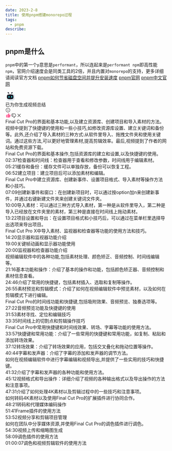 ```yaml
---
date: 2023-2-8
title: 使用pnpm搭建monorepo过程
tags:
  - pnpm
describe:  
---
```


## pnpm是什么

`pnpm`中的第一个`p`意思是`performant`，所以连起来是`performant npm`即高性能`npm`，官网介绍速度会是同类工具的2倍，并且内置对`monorepo`的支持，更多详细请阅读官方文档
[pnpm如何节省磁盘空间并提升安装速度](https://www.pnpm.cn/motivation)
[pnpm官网](https://pnpm.io/)
[pnpm中文官网](https://www.pnpm.cn/)

<div data-v-4165b2bb="" class="ai-summary-popup"><div data-v-4165b2bb="" class="ai-summary-popup-header"><div data-v-4165b2bb="" class="ai-summary-popup-header-left"><svg width="30" height="30" viewBox="0 0 30 30" fill="none" xmlns="http://www.w3.org/2000/svg" class="ai-summary-popup-icon" data-v-4165b2bb=""><g clip-path="url(#clip0_8728_3421)"><path fill-rule="evenodd" clip-rule="evenodd" d="M7.53976 2.34771C8.17618 1.81736 9.12202 1.90335 9.65237 2.53976L12.1524 5.53976C12.6827 6.17618 12.5967 7.12202 11.9603 7.65237C11.3239 8.18272 10.3781 8.09673 9.84771 7.46031L7.34771 4.46031C6.81736 3.8239 6.90335 2.87805 7.53976 2.34771Z" fill="url(#paint0_linear_8728_3421)"></path><path fill-rule="evenodd" clip-rule="evenodd" d="M21.9602 2.34771C21.3238 1.81736 20.378 1.90335 19.8476 2.53976L17.3476 5.53976C16.8173 6.17618 16.9033 7.12202 17.5397 7.65237C18.1761 8.18272 19.1219 8.09673 19.6523 7.46031L22.1523 4.46031C22.6826 3.8239 22.5967 2.87805 21.9602 2.34771Z" fill="url(#paint1_linear_8728_3421)"></path><g opacity="0.2" filter="url(#filter0_d_8728_3421)"><path d="M27 18.2533C27 25.0206 21.6274 27 15 27C8.37258 27 3 25.0206 3 18.2533C3 11.486 3.92308 6 15 6C26.5385 6 27 11.486 27 18.2533Z" fill="#D9D9D9" data-darkreader-inline-fill="" style="--darkreader-inline-fill: #d0ccc6;"></path></g><g filter="url(#filter1_ii_8728_3421)"><path d="M28 18.9489C28 26.656 22.1797 28 15 28C7.8203 28 2 26.656 2 18.9489C2 10 3 6 15 6C27.5 6 28 10 28 18.9489Z" fill="url(#paint2_linear_8728_3421)"></path></g><path d="M4.78613 14.2091C4.78613 11.9263 6.44484 9.96205 8.71139 9.6903C13.2069 9.1513 16.7678 9.13141 21.3132 9.68091C23.5697 9.95371 25.2147 11.9138 25.2147 14.1868V19.192C25.2147 21.3328 23.7551 23.2258 21.6452 23.5884C16.903 24.4032 13.1705 24.2461 8.55936 23.5137C6.36235 23.1647 4.78613 21.2323 4.78613 19.0078V14.2091Z" fill="#191924" data-darkreader-inline-fill="" style="--darkreader-inline-fill: #d5d1cc;"></path><path d="M19.6426 15.3125L19.6426 18.0982" stroke="#2CFFFF" stroke-width="2.4" stroke-linecap="round" data-darkreader-inline-stroke="" style="--darkreader-inline-stroke: #38ffff;"></path><path d="M10.3574 14.8516L12.2146 16.7087L10.3574 18.5658" stroke="#2CFFFF" stroke-width="1.8" stroke-linecap="round" stroke-linejoin="round" data-darkreader-inline-stroke="" style="--darkreader-inline-stroke: #38ffff;"></path></g><defs><filter id="filter0_d_8728_3421" x="1" y="4" width="30" height="27" filterUnits="userSpaceOnUse" color-interpolation-filters="sRGB"><feFlood flood-opacity="0" result="BackgroundImageFix"></feFlood><feColorMatrix in="SourceAlpha" type="matrix" values="0 0 0 0 0 0 0 0 0 0 0 0 0 0 0 0 0 0 127 0" result="hardAlpha"></feColorMatrix><feOffset dx="1" dy="1"></feOffset><feGaussianBlur stdDeviation="1.5"></feGaussianBlur><feComposite in2="hardAlpha" operator="out"></feComposite><feColorMatrix type="matrix" values="0 0 0 0 0.039545 0 0 0 0 0.0845023 0 0 0 0 0.200107 0 0 0 0.85 0"></feColorMatrix><feBlend mode="normal" in2="BackgroundImageFix" result="effect1_dropShadow_8728_3421"></feBlend><feBlend mode="normal" in="SourceGraphic" in2="effect1_dropShadow_8728_3421" result="shape"></feBlend></filter><filter id="filter1_ii_8728_3421" x="0" y="4.14286" width="30.7857" height="26.6429" filterUnits="userSpaceOnUse" color-interpolation-filters="sRGB"><feFlood flood-opacity="0" result="BackgroundImageFix"></feFlood><feBlend mode="normal" in="SourceGraphic" in2="BackgroundImageFix" result="shape"></feBlend><feColorMatrix in="SourceAlpha" type="matrix" values="0 0 0 0 0 0 0 0 0 0 0 0 0 0 0 0 0 0 127 0" result="hardAlpha"></feColorMatrix><feOffset dx="2.78571" dy="3.71429"></feOffset><feGaussianBlur stdDeviation="1.39286"></feGaussianBlur><feComposite in2="hardAlpha" operator="arithmetic" k2="-1" k3="1"></feComposite><feColorMatrix type="matrix" values="0 0 0 0 1 0 0 0 0 1 0 0 0 0 1 0 0 0 0.25 0"></feColorMatrix><feBlend mode="normal" in2="shape" result="effect1_innerShadow_8728_3421"></feBlend><feColorMatrix in="SourceAlpha" type="matrix" values="0 0 0 0 0 0 0 0 0 0 0 0 0 0 0 0 0 0 127 0" result="hardAlpha"></feColorMatrix><feOffset dx="-2" dy="-1.85714"></feOffset><feGaussianBlur stdDeviation="1.85714"></feGaussianBlur><feComposite in2="hardAlpha" operator="arithmetic" k2="-1" k3="1"></feComposite><feColorMatrix type="matrix" values="0 0 0 0 0 0 0 0 0 0.15445 0 0 0 0 0.454264 0 0 0 0.11 0"></feColorMatrix><feBlend mode="normal" in2="effect1_innerShadow_8728_3421" result="effect2_innerShadow_8728_3421"></feBlend></filter><linearGradient id="paint0_linear_8728_3421" x1="6.80424" y1="2.84927" x2="9.01897" y2="8.29727" gradientUnits="userSpaceOnUse"><stop stop-color="#393946" data-darkreader-inline-stopcolor="" style="--darkreader-inline-stopcolor: #303436;"></stop><stop offset="0.401159" stop-color="#23232E" data-darkreader-inline-stopcolor="" style="--darkreader-inline-stopcolor: #1c1c25;"></stop><stop offset="1" stop-color="#191924" data-darkreader-inline-stopcolor="" style="--darkreader-inline-stopcolor: #14141d;"></stop></linearGradient><linearGradient id="paint1_linear_8728_3421" x1="22.6958" y1="2.84927" x2="20.481" y2="8.29727" gradientUnits="userSpaceOnUse"><stop stop-color="#393946" data-darkreader-inline-stopcolor="" style="--darkreader-inline-stopcolor: #303436;"></stop><stop offset="0.401159" stop-color="#23232E" data-darkreader-inline-stopcolor="" style="--darkreader-inline-stopcolor: #1c1c25;"></stop><stop offset="1" stop-color="#191924" data-darkreader-inline-stopcolor="" style="--darkreader-inline-stopcolor: #14141d;"></stop></linearGradient><linearGradient id="paint2_linear_8728_3421" x1="7.67091" y1="10.8068" x2="19.9309" y2="29.088" gradientUnits="userSpaceOnUse"><stop stop-color="#F4FCFF" data-darkreader-inline-stopcolor="" style="--darkreader-inline-stopcolor: #002a3a;"></stop><stop offset="1" stop-color="#EAF5F9" data-darkreader-inline-stopcolor="" style="--darkreader-inline-stopcolor: #0f2a34;"></stop></linearGradient><clipPath id="clip0_8728_3421"><rect width="30" height="30" fill="white" data-darkreader-inline-fill="" style="--darkreader-inline-fill: #e8e6e3;"></rect></clipPath></defs></svg><div data-v-4165b2bb="" class="ai-summary-popup-tips"><span data-v-4165b2bb="" class="ai-summary-popup-tips-text">已为你生成视频总结</span><!----><div data-v-4165b2bb="" class="ai-summary-popup-tips-main ai-summary-popup-header-clickable-area"><span class="ai-summary-van-popover-reference" data-v-4165b2bb=""> <svg width="16" height="16" viewBox="0 0 16 16" fill="none" xmlns="http://www.w3.org/2000/svg" class="tips-icon van-popover__reference" aria-describedby="van-popover-7575" tabindex="0"><path d="M7.42397 6.64668C7.89373 6.49919 8.49943 6.8213 8.49943 7.4616V10.0986L8.5301 10.0931C8.71117 10.0593 8.9699 10.1621 9.0572 10.424C9.1445 10.686 9.00293 10.9691 8.74097 11.0564L8.5788 11.1018C8.03223 11.2636 7.49943 10.8647 7.49943 10.2999V7.65113L7.46887 7.6567C7.2904 7.69753 7.02913 7.58777 6.9418 7.32583C6.85451 7.0639 6.99603 6.78077 7.258 6.69343L7.42397 6.64668Z" fill="currentColor" data-darkreader-inline-fill="" style="--darkreader-inline-fill: currentColor;"></path><path d="M8.00065 4.5C8.36885 4.5 8.66732 4.79848 8.66732 5.16667C8.66732 5.53486 8.36885 5.83333 8.00065 5.83333C7.63245 5.83333 7.33398 5.53486 7.33398 5.16667C7.33398 4.79848 7.63245 4.5 8.00065 4.5Z" fill="currentColor" data-darkreader-inline-fill="" style="--darkreader-inline-fill: currentColor;"></path><path d="M8.00065 2.3335C4.87104 2.3335 2.33398 4.87055 2.33398 8.00016C2.33398 11.1298 4.87104 13.6668 8.00065 13.6668C11.1303 13.6668 13.6673 11.1298 13.6673 8.00016C13.6673 4.87055 11.1303 2.3335 8.00065 2.3335ZM1.33398 8.00016C1.33398 4.31826 4.31875 1.3335 8.00065 1.3335C11.6826 1.3335 14.6673 4.31826 14.6673 8.00016C14.6673 11.6821 11.6826 14.6668 8.00065 14.6668C4.31875 14.6668 1.33398 11.6821 1.33398 8.00016Z" fill="currentColor" data-darkreader-inline-fill="" style="--darkreader-inline-fill: currentColor;"></path></svg></span></div></div></div><div data-v-4165b2bb="" class="ai-summary-popup-header-right"><span data-v-4165b2bb="" class="ai-summary-popup-like ai-summary-popup-header-clickable-area"><svg width="17" height="16" viewBox="0 0 17 16" fill="none" xmlns="http://www.w3.org/2000/svg" data-v-4165b2bb=""><path d="M14.5435 5.16665H11.5095C11.6558 4.85181 11.8195 4.44071 11.8786 4.04445C11.921 3.76041 11.925 3.41249 11.8909 3.08133C11.8576 2.7582 11.7826 2.39691 11.6329 2.11321C11.316 1.51243 10.8799 1.09052 10.3551 0.988159C9.79689 0.879286 9.31629 1.1633 9.02869 1.59852C8.78815 1.96251 8.69432 2.26618 8.60879 2.54313L8.60609 2.55191C8.52385 2.81797 8.44296 3.07934 8.23499 3.44769C7.89285 4.05371 7.61371 4.36802 7.23855 4.69694C7.04405 4.86747 6.84138 4.97475 6.66439 5.03686V14.1499C7.18867 14.1611 7.74989 14.1683 8.33105 14.1683C9.89379 14.1683 11.2127 14.1173 12.0824 14.0714C12.9359 14.0264 13.7518 13.5962 14.1975 12.8145C14.6188 12.0757 15.1584 10.9572 15.4836 9.61977C15.7881 8.36723 15.9151 7.3488 15.9667 6.65649C16.0302 5.80437 15.3379 5.16665 14.5435 5.16665ZM5.66439 14.1227V5.16665H4.53259C3.50391 5.16665 2.58953 5.90056 2.47247 6.9655C2.39803 7.6428 2.33105 8.5235 2.33105 9.5016C2.33105 10.5593 2.40939 11.5407 2.49056 12.2745C2.60256 13.2871 3.43716 14.0266 4.43273 14.0736C4.78724 14.0903 5.20313 14.1076 5.66439 14.1227Z" fill="#FF6699" data-darkreader-inline-fill="" style="--darkreader-inline-fill: #ff6196;"></path></svg></span><span data-v-4165b2bb="" class="ai-summary-popup-dislike ai-summary-popup-header-clickable-area"><svg width="17" height="16" viewBox="0 0 17 16" fill="none" xmlns="http://www.w3.org/2000/svg" data-v-4165b2bb=""><path d="M6.16151 10.3327L4.6665 10.3327C3.79165 10.3327 3.04245 9.71337 2.95201 8.84321C2.88514 8.19978 2.82812 7.38965 2.82812 6.49772C2.82812 5.52377 2.89611 4.61371 2.97067 3.90848C3.05879 3.07508 3.74559 2.45739 4.58276 2.41921C5.5302 2.37599 6.86674 2.33105 8.3282 2.33105C9.8364 2.33105 11.1159 2.37891 11.9788 2.42335C12.7327 2.46216 13.4274 2.83961 13.7973 3.49761C14.1973 4.20933 14.6933 5.2573 14.995 6.49772C15.2697 7.62759 15.3958 8.55944 15.4526 9.22156C15.5059 9.84241 15.0048 10.3327 14.3816 10.3327L11.06 10.3327C11.06 10.3327 11.4376 11.253 11.5522 12.0211C11.6371 12.59 11.6302 13.1334 11.3543 13.6564C10.7907 14.7249 9.84023 14.5898 9.44299 14.1251C8.97186 13.574 9.05888 13.1765 8.58881 12.3439C8.21837 11.6878 7.88264 11.3045 7.46609 10.9393C6.97903 10.5123 6.53651 10.3327 6.16151 10.3327ZM6.16151 10.3327L6.16151 2.41023" stroke="currentColor" stroke-width="1.00001" stroke-linejoin="round" data-darkreader-inline-stroke="" style="--darkreader-inline-stroke: currentColor;"></path></svg></span><span data-v-4165b2bb="" class="ai-summary-popup-ops-split-line"></span><span data-v-4165b2bb="" class="ai-summary-popup-close ai-summary-popup-header-clickable-area"><svg width="17" height="17" viewBox="0 0 17 17" fill="none" xmlns="http://www.w3.org/2000/svg" data-v-4165b2bb=""><path d="M4.0859 3.7579C4.28116 3.56263 4.59775 3.56263 4.79302 3.7579L8.79985 7.76476L12.8078 3.7568C13.003 3.56153 13.3197 3.56153 13.5149 3.7568C13.7102 3.95206 13.7102 4.26865 13.5149 4.46391L9.50696 8.47186L13.5141 12.4789C13.7093 12.6742 13.7093 12.9908 13.5141 13.1861C13.3188 13.3813 13.0022 13.3813 12.8069 13.1861L8.79985 9.17897L4.79388 13.185C4.59861 13.3802 4.28203 13.3802 4.08676 13.185C3.8915 12.9897 3.8915 12.6731 4.08676 12.4779L8.09275 8.47186L4.0859 4.46501C3.89064 4.26975 3.89064 3.95316 4.0859 3.7579Z" fill="currentColor" data-darkreader-inline-fill="" style="--darkreader-inline-fill: currentColor;"></path></svg></span></div><div data-v-4165b2bb="" id="ai-summary-popup-draggable-area" class="ai-summary-popup-header-draggable-area drag-el"></div></div><div data-v-4165b2bb="" class="ai-summary-popup-body" style=""><div data-v-4165b2bb="" class="ai-summary-popup-body-abstracts"> Final Cut Pro的界面和基本功能,以及建立资源库、创建项目和导入素材的方法。视频中提到了快捷键的使用和一些小技巧,如修改资源库设置、建立关键词和备份等。此外,还介绍了导入素材的三种方式:从软件里导入、拖拽文件夹和使用关键词。通过这些方法,可以更好地管理素材,提高剪辑效率。最后,视频提到了作者的网站和免费资源下载。 </div><div data-v-4165b2bb="" class="ai-summary-popup-body-outline"><div data-v-4165b2bb="" class="section"><div data-v-4165b2bb="" class="section-title">Final Cut Pro的界面和基本操作,包括资源库的建立和设置,以及快捷键的使用。</div><div data-v-4165b2bb="" class="bullet"><span data-v-4165b2bb="" class="timestamp"><span data-v-4165b2bb="" class="timestamp-inner">02:37</span></span><span data-v-4165b2bb="" class="content">检查器和时间线：检查器用于查看和修改参数，时间线用于编辑素材。</span></div><div data-v-4165b2bb="" class="bullet"><span data-v-4165b2bb="" class="timestamp"><span data-v-4165b2bb="" class="timestamp-inner">05:21</span></span><span data-v-4165b2bb="" class="content">缓存和备份：缓存文件可以单独存放，备份可以恢复工程。</span></div><div data-v-4165b2bb="" class="bullet"><span data-v-4165b2bb="" class="timestamp"><span data-v-4165b2bb="" class="timestamp-inner">06:52</span></span><span data-v-4165b2bb="" class="content">建立项目：建立项目后可以添加素材和编辑。</span></div></div><div data-v-4165b2bb="" class="section"><div data-v-4165b2bb="" class="section-title">Final Cut Pro中建立资源库、创建新事件、设置项目格式、导入素材等操作方法和小技巧。</div><div data-v-4165b2bb="" class="bullet"><span data-v-4165b2bb="" class="timestamp"><span data-v-4165b2bb="" class="timestamp-inner">07:09</span></span><span data-v-4165b2bb="" class="content">创建新事件和窗口：在创建新项目时，可以通过按option加n来创建新事件，并通过右键新建文件夹来创建关键词文件夹。</span></div><div data-v-4165b2bb="" class="bullet"><span data-v-4165b2bb="" class="timestamp"><span data-v-4165b2bb="" class="timestamp-inner">10:00</span></span><span data-v-4165b2bb="" class="content">导入素材：可以通过三种方式导入素材，第一种是从软件里导入，第二种是导入已经放在文件夹里的素材，第三种是直接在时间线上拖动素材。</span></div><div data-v-4165b2bb="" class="bullet"><span data-v-4165b2bb="" class="timestamp"><span data-v-4165b2bb="" class="timestamp-inner">13:22</span></span><span data-v-4165b2bb="" class="content">项目设置和导出：在设置项目格式和小技巧后，可以通过在菜单栏里选择导出选项来导出项目。</span></div></div><div data-v-4165b2bb="" class="section"><div data-v-4165b2bb="" class="section-title">Final Cut Pro X中导入素材、监视器和检查器等功能的使用方法和技巧。</div><div data-v-4165b2bb="" class="bullet"><span data-v-4165b2bb="" class="timestamp"><span data-v-4165b2bb="" class="timestamp-inner">14:20</span></span><span data-v-4165b2bb="" class="content">显示器和监视器功能介绍</span></div><div data-v-4165b2bb="" class="bullet"><span data-v-4165b2bb="" class="timestamp"><span data-v-4165b2bb="" class="timestamp-inner">19:00</span></span><span data-v-4165b2bb="" class="content">关键帧动画和显示器功能使用</span></div><div data-v-4165b2bb="" class="bullet"><span data-v-4165b2bb="" class="timestamp"><span data-v-4165b2bb="" class="timestamp-inner">20:00</span></span><span data-v-4165b2bb="" class="content">监视器和检查器功能介绍</span></div></div><div data-v-4165b2bb="" class="section"><div data-v-4165b2bb="" class="section-title">视频编辑软件中的各种功能,包括素材处理、颜色矫正、音频控制、时间线编辑等。</div><div data-v-4165b2bb="" class="bullet"><span data-v-4165b2bb="" class="timestamp"><span data-v-4165b2bb="" class="timestamp-inner">21:16</span></span><span data-v-4165b2bb="" class="content">基本功能和操作：介绍了基本的操作和功能，包括颜色矫正器、音频控制和素材信息查看。</span></div><div data-v-4165b2bb="" class="bullet"><span data-v-4165b2bb="" class="timestamp"><span data-v-4165b2bb="" class="timestamp-inner">24:46</span></span><span data-v-4165b2bb="" class="content">介绍了常用的快捷键，包括素材插入、选取和复制等操作。</span></div><div data-v-4165b2bb="" class="bullet"><span data-v-4165b2bb="" class="timestamp"><span data-v-4165b2bb="" class="timestamp-inner">26:55</span></span><span data-v-4165b2bb="" class="content">素材预览和剪辑模式：介绍了如何在视频编辑软件中预览素材，以及如何在剪辑模式下进行编辑。</span></div></div><div data-v-4165b2bb="" class="section"><div data-v-4165b2bb="" class="section-title">Final Cut Pro的时间线功能和快捷键,包括吸附效果、音频预览、独奏选项等。</div><div data-v-4165b2bb="" class="bullet"><span data-v-4165b2bb="" class="timestamp"><span data-v-4165b2bb="" class="timestamp-inner">27:22</span></span><span data-v-4165b2bb="" class="content">音频预览功能及快捷键的使用</span></div><div data-v-4165b2bb="" class="bullet"><span data-v-4165b2bb="" class="timestamp"><span data-v-4165b2bb="" class="timestamp-inner">31:53</span></span><span data-v-4165b2bb="" class="content">素材寻找、定位和编辑技巧</span></div><div data-v-4165b2bb="" class="bullet"><span data-v-4165b2bb="" class="timestamp"><span data-v-4165b2bb="" class="timestamp-inner">33:35</span></span><span data-v-4165b2bb="" class="content">时间线上的切割点和剪辑操作技巧</span></div></div><div data-v-4165b2bb="" class="section"><div data-v-4165b2bb="" class="section-title">Final Cut Pro中常用快捷键和时间线效果、转场、字幕等功能的使用方法。</div><div data-v-4165b2bb="" class="bullet"><span data-v-4165b2bb="" class="timestamp"><span data-v-4165b2bb="" class="timestamp-inner">33:57</span></span><span data-v-4165b2bb="" class="content">快捷键和常用功能：介绍了一些常用的快捷键和常用功能，如复制、粘贴和添加转场效果。</span></div><div data-v-4165b2bb="" class="bullet"><span data-v-4165b2bb="" class="timestamp"><span data-v-4165b2bb="" class="timestamp-inner">37:12</span></span><span data-v-4165b2bb="" class="content">转场效果：介绍了转场效果的应用，包括交叉叠化和拖动位置等操作。</span></div><div data-v-4165b2bb="" class="bullet"><span data-v-4165b2bb="" class="timestamp"><span data-v-4165b2bb="" class="timestamp-inner">40:44</span></span><span data-v-4165b2bb="" class="content">字幕和发声器：介绍了字幕的添加和发声器的调节方法。</span></div></div><div data-v-4165b2bb="" class="section"><div data-v-4165b2bb="" class="section-title">如何在视频编辑软件中进行字幕编辑和视频导出,并提供了一些实用的技巧和快捷键。</div><div data-v-4165b2bb="" class="bullet"><span data-v-4165b2bb="" class="timestamp"><span data-v-4165b2bb="" class="timestamp-inner">41:32</span></span><span data-v-4165b2bb="" class="content">介绍了字幕和发声器的各种功能和使用方法。</span></div><div data-v-4165b2bb="" class="bullet"><span data-v-4165b2bb="" class="timestamp"><span data-v-4165b2bb="" class="timestamp-inner">45:12</span></span><span data-v-4165b2bb="" class="content">视频格式和导出操作：详细介绍了视频的各种输出格式以及导出操作的方法和注意事项。</span></div><div data-v-4165b2bb="" class="bullet"><span data-v-4165b2bb="" class="timestamp"><span data-v-4165b2bb="" class="timestamp-inner">47:31</span></span><span data-v-4165b2bb="" class="content">介绍了如何处理4K素材以及剪辑过程中的一些技巧和注意事项。</span></div></div><div data-v-4165b2bb="" class="section"><div data-v-4165b2bb="" class="section-title">如何转码4K素材以及使用Final Cut Pro的扩展插件进行协同合作。</div><div data-v-4165b2bb="" class="bullet"><span data-v-4165b2bb="" class="timestamp"><span data-v-4165b2bb="" class="timestamp-inner">48:21</span></span><span data-v-4165b2bb="" class="content">转码和代理媒体编码操作</span></div><div data-v-4165b2bb="" class="bullet"><span data-v-4165b2bb="" class="timestamp"><span data-v-4165b2bb="" class="timestamp-inner">51:41</span></span><span data-v-4165b2bb="" class="content">Frame插件的使用方法</span></div><div data-v-4165b2bb="" class="bullet"><span data-v-4165b2bb="" class="timestamp"><span data-v-4165b2bb="" class="timestamp-inner">53:52</span></span><span data-v-4165b2bb="" class="content">视频分享和剪辑项目管理</span></div></div><div data-v-4165b2bb="" class="section"><div data-v-4165b2bb="" class="section-title">如何在团队中分享媒体资源,并使用Final Cut Pro的调色插件进行调色。</div><div data-v-4165b2bb="" class="bullet"><span data-v-4165b2bb="" class="timestamp"><span data-v-4165b2bb="" class="timestamp-inner">54:30</span></span><span data-v-4165b2bb="" class="content">视频上传和缩略图生成</span></div><div data-v-4165b2bb="" class="bullet"><span data-v-4165b2bb="" class="timestamp"><span data-v-4165b2bb="" class="timestamp-inner">58:09</span></span><span data-v-4165b2bb="" class="content">调色插件的使用方法</span></div><div data-v-4165b2bb="" class="bullet"><span data-v-4165b2bb="" class="timestamp"><span data-v-4165b2bb="" class="timestamp-inner">01:00:07</span></span><span data-v-4165b2bb="" class="content">调色和视频剪辑软件的使用方法</span></div></div></div></div></div>